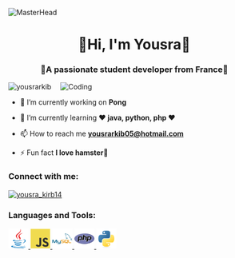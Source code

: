 ![MasterHead](https://img.wattpad.com/34872617bc68540a587f8f04bf07f3a54b6dd680/68747470733a2f2f73332e616d617a6f6e6177732e636f6d2f776174747061642d6d656469612d736572766963652f53746f7279496d6167652f7779523665476b595f70316678673d3d2d313231383035393339362e313734306166373438613165363732623234383532383730353839372e676966)
<h1 align="center">🌸Hi, I'm Yousra🌸</h1>
<h3 align="center">🌷A passionate student developer from France🌷</h3>
<img align="right" alt="Coding" width="400" src="https://images.squarespace-cdn.com/content/v1/55ab4afce4b06df5b4612325/612e3ead-1b44-42c4-bea8-827b03a07194/giphy.gif">

<p align="left"> <img src="https://komarev.com/ghpvc/?username=yousrarkib&label=Profile%20views&color=0e75b6&style=flat" alt="yousrarkib" /> </p>

- 🔭 I’m currently working on **Pong**

- 🌱 I’m currently learning **♥ java, python, php ♥**

- 📫 How to reach me **yousrarkib05@hotmail.com**

- ⚡ Fun fact **I love hamster🐹**

<h3 align="left">Connect with me:</h3>
<p align="left">
<a href="https://instagram.com/yousra_kirb14" target="blank"><img align="center" src="https://raw.githubusercontent.com/rahuldkjain/github-profile-readme-generator/master/src/images/icons/Social/instagram.svg" alt="yousra_kirb14" height="30" width="40" /></a>
</p>

<h3 align="left">Languages and Tools:</h3>
<p align="left"> <a href="https://www.java.com" target="_blank" rel="noreferrer"> <img src="https://raw.githubusercontent.com/devicons/devicon/master/icons/java/java-original.svg" alt="java" width="40" height="40"/> </a> <a href="https://developer.mozilla.org/en-US/docs/Web/JavaScript" target="_blank" rel="noreferrer"> <img src="https://raw.githubusercontent.com/devicons/devicon/master/icons/javascript/javascript-original.svg" alt="javascript" width="40" height="40"/> </a> <a href="https://www.mysql.com/" target="_blank" rel="noreferrer"> <img src="https://raw.githubusercontent.com/devicons/devicon/master/icons/mysql/mysql-original-wordmark.svg" alt="mysql" width="40" height="40"/> </a> <a href="https://www.php.net" target="_blank" rel="noreferrer"> <img src="https://raw.githubusercontent.com/devicons/devicon/master/icons/php/php-original.svg" alt="php" width="40" height="40"/> </a> <a href="https://www.python.org" target="_blank" rel="noreferrer"> <img src="https://raw.githubusercontent.com/devicons/devicon/master/icons/python/python-original.svg" alt="python" width="40" height="40"/> </a> </p>
